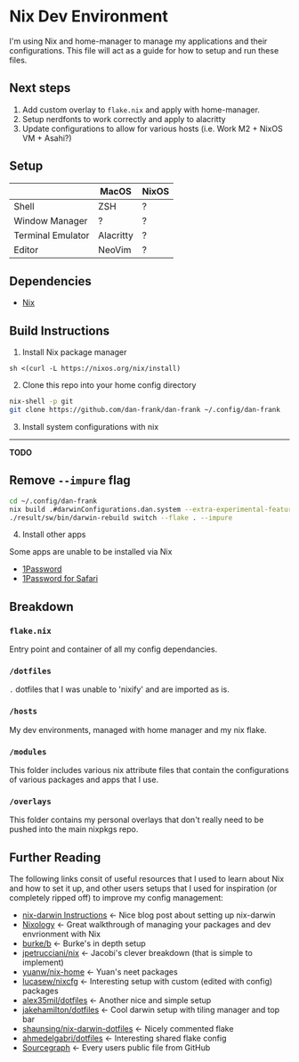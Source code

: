 # Nix Dev Environment

I'm using Nix and home-manager to manage my applications and their configurations.
This file will act as a guide for how to setup and run these files.

## Next steps

1. Add custom overlay to `flake.nix` and apply with home-manager.
1. Setup nerdfonts to work correctly and apply to alacritty
1. Update configurations to allow for various hosts (i.e. Work M2 + NixOS VM + Asahi?)

## Setup

|                   | MacOS     | NixOS |
| ----------------- | --------- | ----- |
| Shell             | ZSH       | ?     |
| Window Manager    | ?         | ?     |
| Terminal Emulator | Alacritty | ?     |
| Editor            | NeoVim    | ?     |

## Dependencies

- [Nix](https://nixos.org/)

## Build Instructions

1. Install Nix package manager

```
sh <(curl -L https://nixos.org/nix/install)
```

2. Clone this repo into your home config directory

```sh
nix-shell -p git
git clone https://github.com/dan-frank/dan-frank ~/.config/dan-frank
```

3. Install system configurations with nix

---
**TODO**

Remove `--impure` flag
---

```sh
cd ~/.config/dan-frank
nix build .#darwinConfigurations.dan.system --extra-experimental-features "nix-command flakes" --impure
./result/sw/bin/darwin-rebuild switch --flake . --impure
```

4. Install other apps

Some apps are unable to be installed via Nix

- [1Password](https://1password.com/downloads/mac/)
- [1Password for Safari](https://apps.apple.com/us/app/1password-for-safari/id1569813296?mt=12)

## Breakdown

### `flake.nix`

Entry point and container of all my config dependancies.

### `/dotfiles`

`.` dotfiles that I was unable to 'nixify' and are imported as is.

### `/hosts`

My dev environments, managed with home manager and my nix flake.

### `/modules`

This folder includes various nix attribute files that contain the configurations of various packages and apps that I use.

### `/overlays`

This folder contains my personal overlays that don't really need to be pushed into the main nixpkgs repo.

## Further Reading

The following links consit of useful resources that I used to learn about Nix and how to set it up, and other users setups that I used for inspiration (or completely ripped off) to improve my config management:

- [nix-darwin Instructions](https://xyno.space/post/nix-darwin-introduction) <- Nice blog post about setting up nix-darwin
- [Nixology](https://www.youtube.com/playlist?list=PLRGI9KQ3_HP_OFRG6R-p4iFgMSK1t5BHs) <- Great walkthrough of managing your packages and dev envrionment with Nix
- [burke/b](https://github.com/burke/b) <- Burke's in depth setup
- [jpetrucciani/nix](https://github.com/jpetrucciani/nix) <- Jacobi's clever breakdown (that is simple to implement)
- [yuanw/nix-home](https://github.com/yuanw/nix-home) <- Yuan's neet packages
- [lucasew/nixcfg](https://github.com/lucasew/nixcfg) <- Interesting setup with custom (edited with config) packages
- [alex35mil/dotfiles](https://github.com/alex35mil/dotfiles) <- Another nice and simple setup
- [jakehamilton/dotfiles](https://github.com/jakehamilton/dotfiles) <- Cool darwin setup with tiling manager and top bar
- [shaunsing/nix-darwin-dotfiles](https://github.com/shaunsingh/nix-darwin-dotfiles) <- Nicely commented flake
- [ahmedelgabri/dotfiles](https://github.com/ahmedelgabri/dotfiles/blob/main/flake.nix#L99) <- Interesting shared flake config
- [Sourcegraph](https://sourcegraph.com/search?q=context:global+lang:nix&patternType=standard&sm=1&groupBy=repo) <- Every users public file from GitHub

